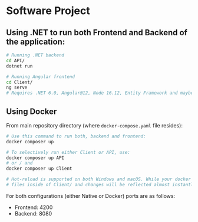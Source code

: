 # Software Project

## Using .NET to run both Frontend and Backend of the application:
```sh
# Running .NET backend
cd API/
dotnet run

# Running Angular frontend
cd Client/
ng serve
# Requires .NET 6.0, Angular@12, Node 16.12, Entity Framework and maybe something else.
```

## Using Docker
From main repository directory (where `docker-compose.yaml` file resides):
```sh
# Use this command to run both, backend and frontend:
docker composer up

# To selectively run either Client or API, use:
docker composer up API
# or / and
docker composer up Client

# Hot-reload is supported on both Windows and macOS. While your docker is running, you can change
# files inside of Client/ and changes will be reflected almost instantly.
```

For both configurations (either Native or Docker) ports are as follows:
- Frontend: 4200
- Backend: 8080
